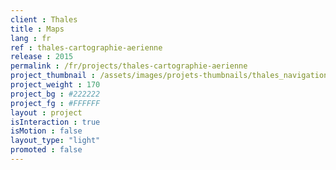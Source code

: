 ```yaml
---
client : Thales
title : Maps
lang : fr
ref : thales-cartographie-aerienne
release : 2015
permalink : /fr/projects/thales-cartographie-aerienne
project_thumbnail : /assets/images/projets-thumbnails/thales_navigation_thumb.png
project_weight : 170
project_bg : #222222
project_fg : #FFFFFF
layout : project
isInteraction : true
isMotion : false
layout_type: "light"
promoted : false
---
```

